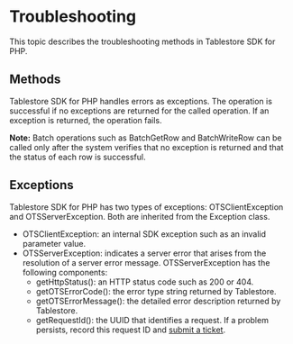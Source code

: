 # Troubleshooting

This topic describes the troubleshooting methods in Tablestore SDK for PHP.

## Methods

Tablestore SDK for PHP handles errors as exceptions. The operation is successful if no exceptions are returned for the called operation. If an exception is returned, the operation fails.

**Note:** Batch operations such as BatchGetRow and BatchWriteRow can be called only after the system verifies that no exception is returned and that the status of each row is successful.

## Exceptions

Tablestore SDK for PHP has two types of exceptions: OTSClientException and OTSServerException. Both are inherited from the Exception class.

-   OTSClientException: an internal SDK exception such as an invalid parameter value.
-   OTSServerException: indicates a server error that arises from the resolution of a server error message. OTSServerException has the following components:
    -   getHttpStatus\(\): an HTTP status code such as 200 or 404.
    -   getOTSErrorCode\(\): the error type string returned by Tablestore.
    -   getOTSErrorMessage\(\): the detailed error description returned by Tablestore.
    -   getRequestId\(\): the UUID that identifies a request. If a problem persists, record this request ID and [submit a ticket](https://workorder-intl.console.aliyun.com/#/ticket/createInd).

